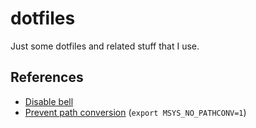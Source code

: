 # dotfiles

Just some dotfiles and related stuff that I use.

## References

- [Disable bell](https://stackoverflow.com/questions/36724209/disable-beep-of-linux-bash-on-windows-10)
- [Prevent path conversion](https://github.com/moby/moby/issues/24029#issuecomment-250412919) (`export MSYS_NO_PATHCONV=1`)
